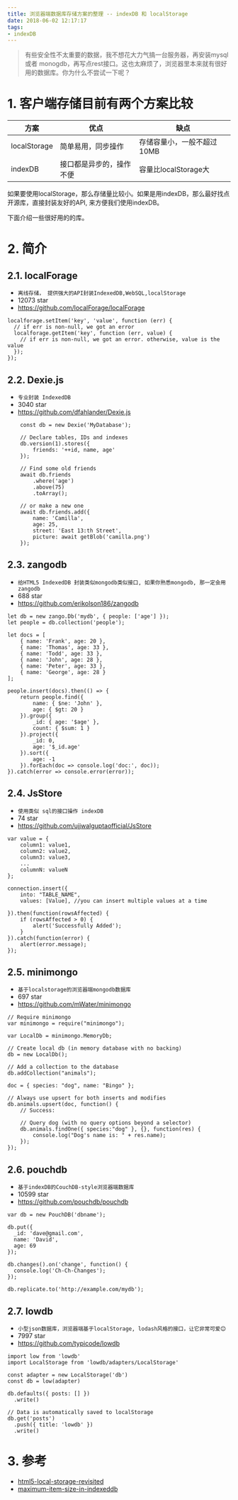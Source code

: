```yaml
---
title: 浏览器端数据库存储方案的整理 -- indexDB 和 localStorage
date: 2018-06-02 12:17:17
tags:
- indexDB
---
```


> 有些安全性不太重要的数据，我不想花大力气搞一台服务器，再安装mysql或者 monogdb，再写点rest接口。这也太麻烦了，浏览器里本来就有很好用的数据库。你为什么不尝试一下呢？

# 1. 客户端存储目前有两个方案比较

方案 | 优点 | 缺点
--- | --- | ---
localStorage | 简单易用，同步操作 | 存储容量小，一般不超过10MB
indexDB | 接口都是异步的，操作不便 | 容量比localStorage大

如果要使用localStorage，那么存储量比较小。如果是用indexDB，那么最好找点开源库，直接封装友好的API, 来方便我们使用indexDB。

下面介绍一些很好用的的库。


# 2. 简介

## 2.1. localForage

- `离线存储， 提供强大的API封装IndexedDB,WebSQL,localStorage`
- 12073 star
- https://github.com/localForage/localForage

```
localforage.setItem('key', 'value', function (err) {
  // if err is non-null, we got an error
  localforage.getItem('key', function (err, value) {
    // if err is non-null, we got an error. otherwise, value is the value
  });
});
```

## 2.2. Dexie.js

- `专业封装 IndexedDB`
- 3040 star
- https://github.com/dfahlander/Dexie.js

```
	const db = new Dexie('MyDatabase');

	// Declare tables, IDs and indexes
	db.version(1).stores({
		friends: '++id, name, age'
	});

  	// Find some old friends
	await db.friends
		.where('age')
		.above(75)
		.toArray();

	// or make a new one
	await db.friends.add({
		name: 'Camilla',
		age: 25,
		street: 'East 13:th Street',
		picture: await getBlob('camilla.png')
	});
```

## 2.3. zangodb

- `给HTML5 IndexedDB 封装类似mongodb类似接口, 如果你熟悉mongodb, 那一定会用zangodb`
- 688 star
- https://github.com/erikolson186/zangodb

```
let db = new zango.Db('mydb', { people: ['age'] });
let people = db.collection('people');

let docs = [
    { name: 'Frank', age: 20 },
    { name: 'Thomas', age: 33 },
    { name: 'Todd', age: 33 },
    { name: 'John', age: 28 },
    { name: 'Peter', age: 33 },
    { name: 'George', age: 28 }
];

people.insert(docs).then(() => {
    return people.find({
        name: { $ne: 'John' },
        age: { $gt: 20 }
    }).group({
        _id: { age: '$age' },
        count: { $sum: 1 }
    }).project({
        _id: 0,
        age: '$_id.age'
    }).sort({
        age: -1
    }).forEach(doc => console.log('doc:', doc));
}).catch(error => console.error(error));
```

## 2.4. JsStore

- `使用类似 sql的接口操作 indexDB`
- 74 star
- https://github.com/ujjwalguptaofficial/JsStore

```
var value = {
    column1: value1,
    column2: value2,
    column3: value3,
    ...
    columnN: valueN
};

connection.insert({
    into: "TABLE_NAME",
    values: [Value], //you can insert multiple values at a time

}).then(function(rowsAffected) {
    if (rowsAffected > 0) {
        alert('Successfully Added');
    }
}).catch(function(error) {
    alert(error.message);
});
```

## 2.5. minimongo

- `基于localstorage的浏览器端mongodb数据库`
- 697 star
- https://github.com/mWater/minimongo

```
// Require minimongo
var minimongo = require("minimongo");

var LocalDb = minimongo.MemoryDb;

// Create local db (in memory database with no backing)
db = new LocalDb();

// Add a collection to the database
db.addCollection("animals");

doc = { species: "dog", name: "Bingo" };

// Always use upsert for both inserts and modifies
db.animals.upsert(doc, function() {
	// Success:

	// Query dog (with no query options beyond a selector)
	db.animals.findOne({ species:"dog" }, {}, function(res) {
		console.log("Dog's name is: " + res.name);
	});
});
```

## 2.6. pouchdb

- `基于indexDB的CouchDB-style浏览器端数据库`
- 10599 star
- https://github.com/pouchdb/pouchdb

```
var db = new PouchDB('dbname');

db.put({
  _id: 'dave@gmail.com',
  name: 'David',
  age: 69
});

db.changes().on('change', function() {
  console.log('Ch-Ch-Changes');
});

db.replicate.to('http://example.com/mydb');
```

## 2.7. lowdb

- `小型json数据库，浏览器端基于localStorage, lodash风格的接口，让它非常可爱😊`
- 7997 star
- https://github.com/typicode/lowdb

```
import low from 'lowdb'
import LocalStorage from 'lowdb/adapters/LocalStorage'

const adapter = new LocalStorage('db')
const db = low(adapter)

db.defaults({ posts: [] })
  .write()

// Data is automatically saved to localStorage
db.get('posts')
  .push({ title: 'lowdb' })
  .write()
```

# 3. 参考
- [html5-local-storage-revisited](https://www.sitepoint.com/html5-local-storage-revisited/)
- [maximum-item-size-in-indexeddb](https://stackoverflow.com/questions/5692820/maximum-item-size-in-indexeddb)